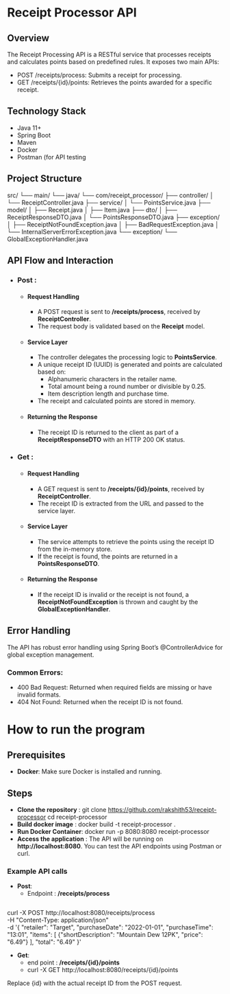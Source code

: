 # Receipt Processor API

## Overview
The Receipt Processing API is a RESTful service that processes receipts and calculates points based on predefined rules. It exposes two main APIs:

* POST /receipts/process: Submits a receipt for processing.
* GET /receipts/{id}/points: Retrieves the points awarded for a specific receipt.

## Technology Stack

* Java 11+
* Spring Boot
* Maven
* Docker
* Postman (for API testing

## Project Structure
src/
 └── main/
     └── java/
         └── com/receipt_processor/
             ├── controller/
             │   └── ReceiptController.java
             ├── service/
             │   └── PointsService.java
             ├── model/
             │   ├── Receipt.java
             │   ├── Item.java
             ├── dto/
             │   ├── ReceiptResponseDTO.java
             │   └── PointsResponseDTO.java
             ├── exception/
             │   ├── ReceiptNotFoundException.java
             │   ├── BadRequestException.java
             │   └── InternalServerErrorException.java
             └── exception/
                 └── GlobalExceptionHandler.java

## API Flow and Interaction

* ### Post :

  * #### Request Handling

    * A POST request is sent to **/receipts/process**, received by **ReceiptController**.
    * The request body is validated based on the **Receipt** model.

  * #### Service Layer

    * The controller delegates the processing logic to **PointsService**.
    * A unique receipt ID (UUID) is generated and points are calculated based on:
       *  Alphanumeric characters in the retailer name.
       *  Total amount being a round number or divisible by 0.25.
       *  Item description length and purchase time.
    * The receipt and calculated points are stored in memory.

  * #### Returning the Response

    * The receipt ID is returned to the client as part of a **ReceiptResponseDTO** with an HTTP 200 OK status.


* ### Get :

  * #### Request Handling
  
    * A GET request is sent to **/receipts/{id}/points**, received by **ReceiptController**.
    * The receipt ID is extracted from the URL and passed to the service layer.
    
  * #### Service Layer
    
    * The service attempts to retrieve the points using the receipt ID from the in-memory store.
    * If the receipt is found, the points are returned in a **PointsResponseDTO**.
    
  * #### Returning the Response
    * If the receipt ID is invalid or the receipt is not found, a **ReceiptNotFoundException** is thrown and caught by the **GlobalExceptionHandler**.

## Error Handling

The API has robust error handling using Spring Boot’s @ControllerAdvice for global exception management.

### Common Errors:
  * 400 Bad Request: Returned when required fields are missing or have invalid formats.
  * 404 Not Found: Returned when the receipt ID is not found.


# How to run the program

## Prerequisites 
  * **Docker**: Make sure Docker is installed and running.

## Steps
 * **Clone the repository** :
    git clone https://github.com/rakshith53/receipt-processor
    cd receipt-processor
 * **Build docker image** :
    docker build -t receipt-processor .
 * **Run Docker Container**:
    docker run -p 8080:8080 receipt-processor
 * **Access the application** :
    The API will be running on **http://localhost:8080**. You can test the API endpoints using Postman or curl.


### Example API calls

  * **Post**:
    * Endpoint : **/receipts/process**
    ```bash
curl -X POST http://localhost:8080/receipts/process \
  -H "Content-Type: application/json" \
  -d '{
        "retailer": "Target",
        "purchaseDate": "2022-01-01",
        "purchaseTime": "13:01",
        "items": [
          {"shortDescription": "Mountain Dew 12PK", "price": "6.49"}
        ],
        "total": "6.49"
      }'

  * **Get**:
    * end point : **/receipts/{id}/points**
    * curl -X GET http://localhost:8080/receipts/{id}/points

Replace {id} with the actual receipt ID from the POST request.





